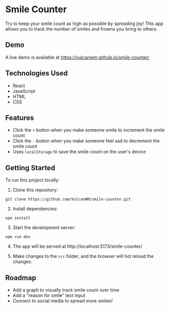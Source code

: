 # Smile Counter

Try to keep your smile count as high as possible by spreading joy! This app allows you to track the number of smiles and frowns you bring to others.

## Demo

A live demo is available at https://vulcanwm.github.io/smile-counter/

## Technologies Used

- React 
- JavaScript
- HTML
- CSS

## Features

- Click the `+` button when you make someone smile to increment the smile count
- Click the `-` button when you make someone feel sad to decrement the smile count
- Uses `localStorage` to save the smile count on the user's device


## Getting Started

To run this project locally:

1. Clone this repository:
```
git clone https://github.com/VulcanWM/smile-counter.git
```

2. Install dependencies: 
```
npm install
``` 

3. Start the development server:
```
npm run dev
```

4. The app will be served at http://localhost:5173/smile-counter/

5. Make changes to the `src` folder, and the browser will hot reload the changes.

## Roadmap

- Add a graph to visually track smile count over time
- Add a "reason for smile" text input
- Connect to social media to spread more smiles!